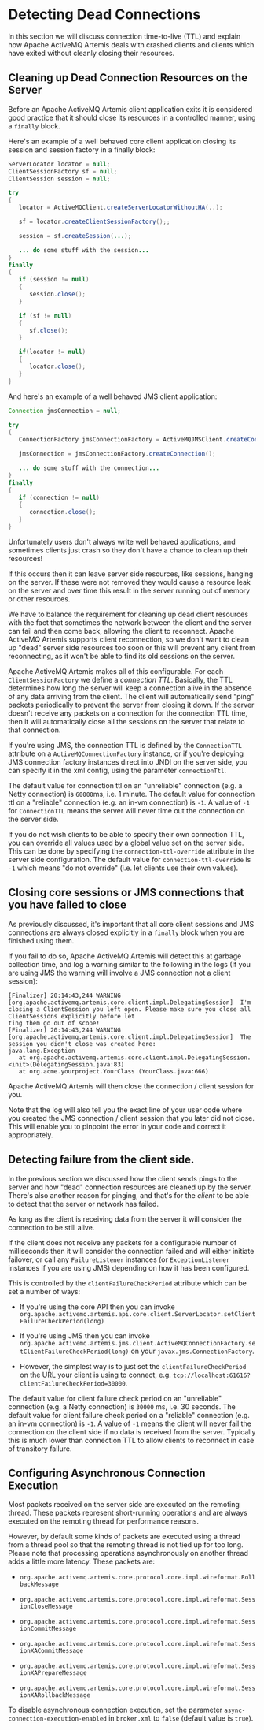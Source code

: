 # Detecting Dead Connections

In this section we will discuss connection time-to-live (TTL) and
explain how Apache ActiveMQ Artemis deals with crashed clients and clients which have
exited without cleanly closing their resources.

## Cleaning up Dead Connection Resources on the Server

Before an Apache ActiveMQ Artemis client application exits it is considered good
practice that it should close its resources in a controlled manner,
using a `finally` block.

Here's an example of a well behaved core client application closing its
session and session factory in a finally block:

``` java
ServerLocator locator = null;
ClientSessionFactory sf = null;
ClientSession session = null;

try
{
   locator = ActiveMQClient.createServerLocatorWithoutHA(..);

   sf = locator.createClientSessionFactory();;

   session = sf.createSession(...);

   ... do some stuff with the session...
}
finally
{
   if (session != null)
   {
      session.close();
   }

   if (sf != null)
   {
      sf.close();
   }

   if(locator != null)
   {
      locator.close();
   }
}
```

And here's an example of a well behaved JMS client application:

``` java
Connection jmsConnection = null;

try
{
   ConnectionFactory jmsConnectionFactory = ActiveMQJMSClient.createConnectionFactoryWithoutHA(...);

   jmsConnection = jmsConnectionFactory.createConnection();

   ... do some stuff with the connection...
}
finally
{
   if (connection != null)
   {
      connection.close();
   }
}
```

Unfortunately users don't always write well behaved applications, and
sometimes clients just crash so they don't have a chance to clean up
their resources!

If this occurs then it can leave server side resources, like sessions,
hanging on the server. If these were not removed they would cause a
resource leak on the server and over time this result in the server
running out of memory or other resources.

We have to balance the requirement for cleaning up dead client resources
with the fact that sometimes the network between the client and the
server can fail and then come back, allowing the client to reconnect.
Apache ActiveMQ Artemis supports client reconnection, so we don't want to clean up
"dead" server side resources too soon or this will prevent any client
from reconnecting, as it won't be able to find its old sessions on the
server.

Apache ActiveMQ Artemis makes all of this configurable. For each `ClientSessionFactory`
we define a *connection TTL*. Basically, the TTL determines how long the
server will keep a connection alive in the absence of any data arriving
from the client. The client will automatically send "ping" packets
periodically to prevent the server from closing it down. If the server
doesn't receive any packets on a connection for the connection TTL time,
then it will automatically close all the sessions on the server that
relate to that connection.

If you're using JMS, the connection TTL is defined by the
`ConnectionTTL` attribute on a `ActiveMQConnectionFactory` instance, or
if you're deploying JMS connection factory instances direct into JNDI on
the server side, you can specify it in the xml config, using the
parameter `connectionTtl`.

The default value for connection ttl on an "unreliable" connection (e.g.
a Netty connection) is `60000`ms, i.e. 1 minute. The default value for
connection ttl on a "reliable" connection (e.g. an in-vm connection) is
`-1`. A value of `-1` for `ConnectionTTL` means the server will never
time out the connection on the server side.

If you do not wish clients to be able to specify their own connection
TTL, you can override all values used by a global value set on the
server side. This can be done by specifying the
`connection-ttl-override` attribute in the server side configuration.
The default value for `connection-ttl-override` is `-1` which means "do
not override" (i.e. let clients use their own values).

## Closing core sessions or JMS connections that you have failed to close

As previously discussed, it's important that all core client sessions
and JMS connections are always closed explicitly in a `finally` block
when you are finished using them.

If you fail to do so, Apache ActiveMQ Artemis will detect this at garbage collection
time, and log a warning similar to the following in the logs (If you are
using JMS the warning will involve a JMS connection not a client
session):

    [Finalizer] 20:14:43,244 WARNING [org.apache.activemq.artemis.core.client.impl.DelegatingSession]  I'm closing a ClientSession you left open. Please make sure you close all ClientSessions explicitly before let
    ting them go out of scope!
    [Finalizer] 20:14:43,244 WARNING [org.apache.activemq.artemis.core.client.impl.DelegatingSession]  The session you didn't close was created here:
    java.lang.Exception
       at org.apache.activemq.artemis.core.client.impl.DelegatingSession.<init>(DelegatingSession.java:83)
       at org.acme.yourproject.YourClass (YourClass.java:666)

Apache ActiveMQ Artemis will then close the connection / client session for you.

Note that the log will also tell you the exact line of your user code
where you created the JMS connection / client session that you later did
not close. This will enable you to pinpoint the error in your code and
correct it appropriately.

## Detecting failure from the client side.

In the previous section we discussed how the client sends pings to the
server and how "dead" connection resources are cleaned up by the server.
There's also another reason for pinging, and that's for the *client* to
be able to detect that the server or network has failed.

As long as the client is receiving data from the server it will consider
the connection to be still alive.

If the client does not receive any packets for a configurable number
of milliseconds then it will consider the connection failed and will
either initiate failover, or call any `FailureListener` instances (or
`ExceptionListener` instances if you are using JMS) depending on how 
it has been configured.

This is controlled by the `clientFailureCheckPeriod` attribute which can
be set a number of ways:

- If you're using the core API then you can invoke `org.apache.activemq.artemis.api.core.client.ServerLocator.setClientFailureCheckPeriod(long)`

- If you're using JMS then you can invoke `org.apache.activemq.artemis.jms.client.ActiveMQConnectionFactory.setClientFailureCheckPeriod(long)`
on your `javax.jms.ConnectionFactory`.

- However, the simplest way is to just set the `clientFailureCheckPeriod`
on the URL your client is using to connect, e.g. 
`tcp://localhost:61616?clientFailureCheckPeriod=30000`.

The default value for client failure check period on an "unreliable"
connection (e.g. a Netty connection) is `30000` ms, i.e. 30 seconds. The
default value for client failure check period on a "reliable" connection
(e.g. an in-vm connection) is `-1`. A value of `-1` means the client
will never fail the connection on the client side if no data is received
from the server. Typically this is much lower than connection TTL to
allow clients to reconnect in case of transitory failure.

## Configuring Asynchronous Connection Execution

Most packets received on the server side are executed on the remoting
thread. These packets represent short-running operations and are always
executed on the remoting thread for performance reasons.

However, by default some kinds of packets are executed using a thread
from a thread pool so that the remoting thread is not tied up for too
long. Please note that processing operations asynchronously on another
thread adds a little more latency. These packets are:

-   `org.apache.activemq.artemis.core.protocol.core.impl.wireformat.RollbackMessage`

-   `org.apache.activemq.artemis.core.protocol.core.impl.wireformat.SessionCloseMessage`

-   `org.apache.activemq.artemis.core.protocol.core.impl.wireformat.SessionCommitMessage`

-   `org.apache.activemq.artemis.core.protocol.core.impl.wireformat.SessionXACommitMessage`

-   `org.apache.activemq.artemis.core.protocol.core.impl.wireformat.SessionXAPrepareMessage`

-   `org.apache.activemq.artemis.core.protocol.core.impl.wireformat.SessionXARollbackMessage`

To disable asynchronous connection execution, set the parameter
`async-connection-execution-enabled` in `broker.xml` to
`false` (default value is `true`).
